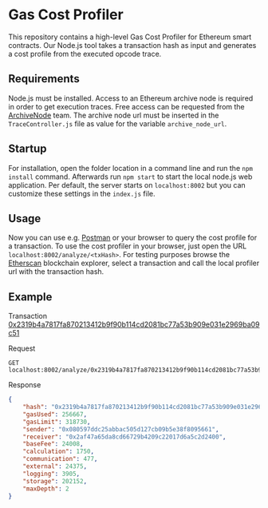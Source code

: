 # Gas Cost Profiler

This repository contains a high-level Gas Cost Profiler for Ethereum smart contracts.
Our Node.js tool takes a transaction hash as input and generates a cost profile from the executed opcode trace.

## Requirements
Node.js must be installed.
Access to an Ethereum archive node is required in order to get execution traces. Free access can be requested from the [ArchiveNode](https://archivenode.io/) team. The archive node url must be inserted in the ```TraceController.js``` file as value for the variable ```archive_node_url```.

## Startup
For installation, open the folder location in a command line and run the ```npm install``` command.
Afterwards run ```npm start``` to start the local node.js web application.
Per default, the server starts on ```localhost:8002``` but you can customize these settings in the ```index.js``` file.

## Usage
Now you can use e.g. [Postman](https://www.postman.com/) or your browser to query the cost profile for a transaction.
To use the cost profiler in your browser, just open the URL ```localhost:8002/analyze/<txHash>```.
For testing purposes browse the [Etherscan](https://etherscan.io/txs) blockchain explorer, select a transaction and call the local profiler url with the transaction hash.

## Example
Transaction [0x2319b4a7817fa870213412b9f90b114cd2081bc77a53b909e031e2969ba09c51](https://etherscan.io/tx/0x2319b4a7817fa870213412b9f90b114cd2081bc77a53b909e031e2969ba09c51)

Request
```
GET localhost:8002/analyze/0x2319b4a7817fa870213412b9f90b114cd2081bc77a53b909e031e2969ba09c51
```

Response
```JSON
{
    "hash": "0x2319b4a7817fa870213412b9f90b114cd2081bc77a53b909e031e2969ba09c51",
    "gasUsed": 256667,
    "gasLimit": 318730,
    "sender": "0x080597ddc25abbac505d127cb09b5e38f8095661",
    "receiver": "0x2af47a65da8cd66729b4209c22017d6a5c2d2400",
    "baseFee": 24008,
    "calculation": 1750,
    "communication": 477,
    "external": 24375,
    "logging": 3905,
    "storage": 202152,
    "maxDepth": 2
}
```
